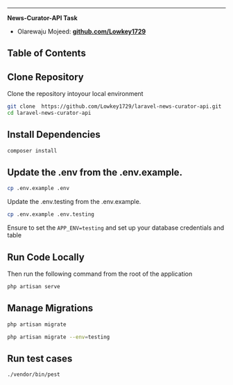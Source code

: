------
**News-Curator-API Task**

- Olarewaju Mojeed: **[github.com/Lowkey1729](https://github.com/Lowkey1729)**

## Table of Contents

## Clone Repository

Clone the repository intoyour local environment

```bash
git clone  https://github.com/Lowkey1729/laravel-news-curator-api.git
cd laravel-news-curator-api
```

## Install Dependencies

```bash
composer install
```
## Update the .env from the .env.example.

```bash
cp .env.example .env
```
Update the .env.testing from the .env.example.

```bash
cp .env.example .env.testing
```

Ensure to set the ```APP_ENV=testing``` and set up your database credentials and table

## Run Code Locally

Then run the following command from the root of the application

```bash
php artisan serve
```

## Manage Migrations

```bash
php artisan migrate
```

```bash
php artisan migrate --env=testing
```

## Run test cases

```
./vendor/bin/pest
```


